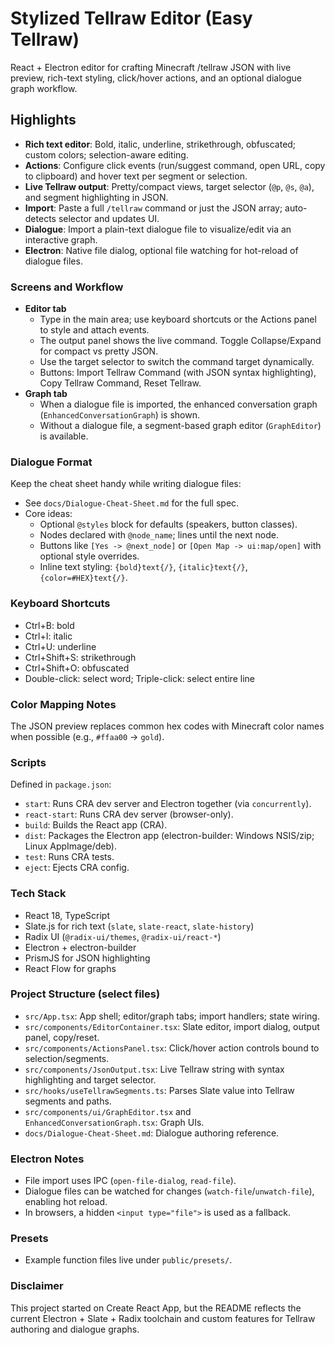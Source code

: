 # Stylized Tellraw Editor (Easy Tellraw)

React + Electron editor for crafting Minecraft /tellraw JSON with live preview, rich-text styling, click/hover actions, and an optional dialogue graph workflow.

## Highlights

- **Rich text editor**: Bold, italic, underline, strikethrough, obfuscated; custom colors; selection-aware editing.
- **Actions**: Configure click events (run/suggest command, open URL, copy to clipboard) and hover text per segment or selection.
- **Live Tellraw output**: Pretty/compact views, target selector (`@p`, `@s`, `@a`), and segment highlighting in JSON.
- **Import**: Paste a full `/tellraw` command or just the JSON array; auto-detects selector and updates UI.
- **Dialogue**: Import a plain-text dialogue file to visualize/edit via an interactive graph.
- **Electron**: Native file dialog, optional file watching for hot-reload of dialogue files.

### Screens and Workflow

- **Editor tab**
  - Type in the main area; use keyboard shortcuts or the Actions panel to style and attach events.
  - The output panel shows the live command. Toggle Collapse/Expand for compact vs pretty JSON.
  - Use the target selector to switch the command target dynamically.
  - Buttons: Import Tellraw Command (with JSON syntax highlighting), Copy Tellraw Command, Reset Tellraw.
- **Graph tab**
  - When a dialogue file is imported, the enhanced conversation graph (`EnhancedConversationGraph`) is shown.
  - Without a dialogue file, a segment-based graph editor (`GraphEditor`) is available.

### Dialogue Format

Keep the cheat sheet handy while writing dialogue files:

- See `docs/Dialogue-Cheat-Sheet.md` for the full spec.
- Core ideas:
  - Optional `@styles` block for defaults (speakers, button classes).
  - Nodes declared with `@node_name`; lines until the next node.
  - Buttons like `[Yes -> @next_node]` or `[Open Map -> ui:map/open]` with optional style overrides.
  - Inline text styling: `{bold}text{/}`, `{italic}text{/}`, `{color=#HEX}text{/}`.

### Keyboard Shortcuts

- Ctrl+B: bold
- Ctrl+I: italic
- Ctrl+U: underline
- Ctrl+Shift+S: strikethrough
- Ctrl+Shift+O: obfuscated
- Double-click: select word; Triple-click: select entire line

### Color Mapping Notes

The JSON preview replaces common hex codes with Minecraft color names when possible (e.g., `#ffaa00` → `gold`).

### Scripts

Defined in `package.json`:

- `start`: Runs CRA dev server and Electron together (via `concurrently`).
- `react-start`: Runs CRA dev server (browser-only).
- `build`: Builds the React app (CRA).
- `dist`: Packages the Electron app (electron-builder: Windows NSIS/zip; Linux AppImage/deb).
- `test`: Runs CRA tests.
- `eject`: Ejects CRA config.

### Tech Stack

- React 18, TypeScript
- Slate.js for rich text (`slate`, `slate-react`, `slate-history`)
- Radix UI (`@radix-ui/themes`, `@radix-ui/react-*`)
- Electron + electron-builder
- PrismJS for JSON highlighting
- React Flow for graphs

### Project Structure (select files)

- `src/App.tsx`: App shell; editor/graph tabs; import handlers; state wiring.
- `src/components/EditorContainer.tsx`: Slate editor, import dialog, output panel, copy/reset.
- `src/components/ActionsPanel.tsx`: Click/hover action controls bound to selection/segments.
- `src/components/JsonOutput.tsx`: Live Tellraw string with syntax highlighting and target selector.
- `src/hooks/useTellrawSegments.ts`: Parses Slate value into Tellraw segments and paths.
- `src/components/ui/GraphEditor.tsx` and `EnhancedConversationGraph.tsx`: Graph UIs.
- `docs/Dialogue-Cheat-Sheet.md`: Dialogue authoring reference.

### Electron Notes

- File import uses IPC (`open-file-dialog`, `read-file`).
- Dialogue files can be watched for changes (`watch-file`/`unwatch-file`), enabling hot reload.
- In browsers, a hidden `<input type="file">` is used as a fallback.

### Presets

- Example function files live under `public/presets/`.

### Disclaimer

This project started on Create React App, but the README reflects the current Electron + Slate + Radix toolchain and custom features for Tellraw authoring and dialogue graphs.
